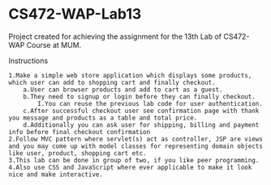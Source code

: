 # CS472-WAP-Lab13
Project created for achieving the assignment for the 13th Lab of CS472-WAP Course at MUM.

 Instructions

    1.Make a simple web store application which displays some products, which user can add to shopping cart and finally checkout.
        a.User can browser products and add to cart as a guest.
        b.They need to signup or login before they can finally checkout.
            I.You can reuse the previous lab code for user authentication.
        c.After successful checkout user see confirmation page with thank you message and products as a table and total price.
        d.Additionally you can ask user for shipping, billing and payment info before final checkout confirmation
    2.Follow MVC pattern where servlet(s) act as controller, JSP are views and you may come up with model classes for representing domain objects like user, product, shopping cart etc.
    3.This lab can be done in group of two, if you like peer programming.
    4.Also use CSS and JavaScript where ever applicable to make it look nice and make interactive.

